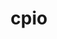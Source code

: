 ---
title: "cpio"
layout: cache
categories: [package, develop]
meta: {"versions": ["2.13"], "compilers": ["gcc@=11.1.0", "gcc@=11.3.0", "gcc@=7.3.1"], "oss": ["amzn2", "ubuntu20.04", "ubuntu22.04"], "platforms": ["linux"], "targets": ["x86_64_v3"], "stacks": ["e4s", "ml-linux-x86_64-cpu", "ml-linux-x86_64-cuda", "ml-linux-x86_64-rocm", "root"], "num_specs": 3, "num_specs_by_stack": {"root": 3, "e4s": 1, "ml-linux-x86_64-cpu": 1, "ml-linux-x86_64-cuda": 1, "ml-linux-x86_64-rocm": 1}}
spec_details: [{"hash": "22h7uo22s34htqgv6jzv7jl7f3niql65", "compiler": "gcc@=7.3.1", "versions": ["2.13"], "os": "amzn2", "platform": "linux", "target": "x86_64_v3", "variants": [], "stacks": ["root"], "size": "-", "tarball": "https://binaries.spack.io/develop/build_cache/linux-amzn2-x86_64_v3/gcc-7.3.1/cpio-2.13/linux-amzn2-x86_64_v3-gcc-7.3.1-cpio-2.13-22h7uo22s34htqgv6jzv7jl7f3niql65.spack"}, {"hash": "4xj3bmjb7u7tbpgfnmu3dk3q3ykujrq3", "compiler": "gcc@=11.1.0", "versions": ["2.13"], "os": "ubuntu20.04", "platform": "linux", "target": "x86_64_v3", "variants": ["build_system=autotools"], "stacks": ["root", "e4s"], "size": "-", "tarball": "https://binaries.spack.io/develop/build_cache/linux-ubuntu20.04-x86_64_v3/gcc-11.1.0/cpio-2.13/linux-ubuntu20.04-x86_64_v3-gcc-11.1.0-cpio-2.13-4xj3bmjb7u7tbpgfnmu3dk3q3ykujrq3.spack"}, {"hash": "x4dtwufnfqs4c4qpdw6kjtxrqhv2lyqz", "compiler": "gcc@=11.3.0", "versions": ["2.13"], "os": "ubuntu22.04", "platform": "linux", "target": "x86_64_v3", "variants": ["build_system=autotools"], "stacks": ["ml-linux-x86_64-cpu", "ml-linux-x86_64-cuda", "ml-linux-x86_64-rocm", "root"], "size": "-", "tarball": "https://binaries.spack.io/develop/build_cache/linux-ubuntu22.04-x86_64_v3/gcc-11.3.0/cpio-2.13/linux-ubuntu22.04-x86_64_v3-gcc-11.3.0-cpio-2.13-x4dtwufnfqs4c4qpdw6kjtxrqhv2lyqz.spack"}]
---